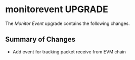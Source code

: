 # monitorevent UPGRADE

The _Monitor Event_ upgrade contains the following changes.

## Summary of Changes

- Add event for tracking packet receive from EVM chain

